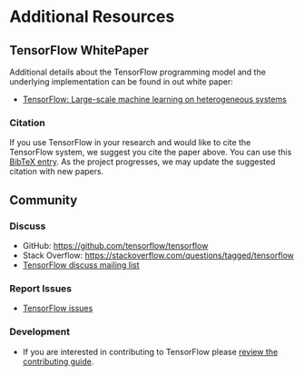# Additional Resources


## TensorFlow WhitePaper

Additional details about the TensorFlow programming model and the underlying
implementation can be found in out white paper:

* [TensorFlow: Large-scale machine learning on heterogeneous systems](../extras/tensorflow-whitepaper2015.pdf)

### Citation

If you use TensorFlow in your research and would like to cite the TensorFlow
system, we suggest you cite the paper above.
You can use this [BibTeX entry](bib.md).  As the project progresses, we
may update the suggested citation with new papers.


## Community

### Discuss

* GitHub: <https://github.com/tensorflow/tensorflow>
* Stack Overflow: <https://stackoverflow.com/questions/tagged/tensorflow>
* [TensorFlow discuss mailing list](
  https://groups.google.com/forum/#!forum/tensorflow-discuss)

### Report Issues

* [TensorFlow issues](https://github.com/tensorflow/tensorflow/issues)

### Development

* If you are interested in contributing to TensorFlow please
  [review the contributing guide](
  https://github.com/tensorflow/tensorflow/blob/master/CONTRIBUTING.md).


<div class='sections-order' style="display: none;">
<!--
<!-- bib.md -->
<!-- uses.md -->
<!-- faq.md -->
<!-- glossary.md -->
<!-- dims_types.md -->
-->
</div>


